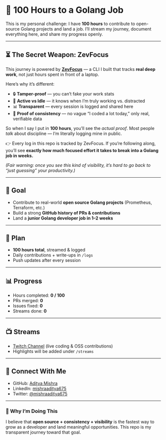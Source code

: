 # 🚀 100 Hours to a Golang Job

This is my personal challenge: I have **100 hours** to contribute to open-source Golang projects and land a job.
I’ll stream my journey, document everything here, and share my progress openly.

---

## ⏳ The Secret Weapon: ZevFocus

This journey is powered by **[ZevFocus](https://zevfocus.github.io/ZevFocus)** — a CLI I built that tracks **real deep work**, not just hours spent in front of a laptop.

Here’s why it’s different:
- 🔒 **Tamper-proof** — you can’t fake your work stats
- 🧠 **Active vs Idle** — it knows when I’m truly working vs. distracted
- 📊 **Transparent** — every session is logged and shared here
- 🚀 **Proof of consistency** — no vague “I coded a lot today,” only real, verifiable data

So when I say I put in **100 hours**, you’ll see the *actual proof*.
Most people *talk* about discipline — I’m literally logging mine in public.

👉 Every log in this repo is tracked by ZevFocus.
If you’re following along, you’ll see **exactly how much focused effort it takes to break into a Golang job in weeks.**

*(Fair warning: once you see this kind of visibility, it’s hard to go back to “just guessing” your productivity.)*

---

## 🎯 Goal
- Contribute to real-world **open source Golang projects** (Prometheus, Terraform, etc.)
- Build a strong **GitHub history of PRs & contributions**
- Land a **junior Golang developer job in 1–2 weeks**

---

## 📅 Plan
- **100 hours total**, streamed & logged
- Daily contributions + write-ups in `/logs`
- Push updates after every session

---

## 📊 Progress
- Hours completed: **0 / 100**
- PRs merged: **0**
- Issues fixed: **0**
- Streams done: **0**

---

## 📺 Streams
- [Twitch Channel](https://www.twitch.tv/adityamishra675) (live coding & OSS contributions)
- Highlights will be added under `/streams`

---

## 🙌 Connect With Me
- GitHub: [Aditya Mishra](https://github.com/2003Aditya)
- LinkedIn: [mishraaditya675](https://linkedin.com/in/adityamishra675)
- Twitter: [@mishraaditya675](https://x.com/mishraaditya675)

---

### 🌟 Why I’m Doing This
I believe that **open source + consistency + visibility** is the fastest way to grow as a developer and land meaningful opportunities. This repo is my transparent journey toward that goal.
